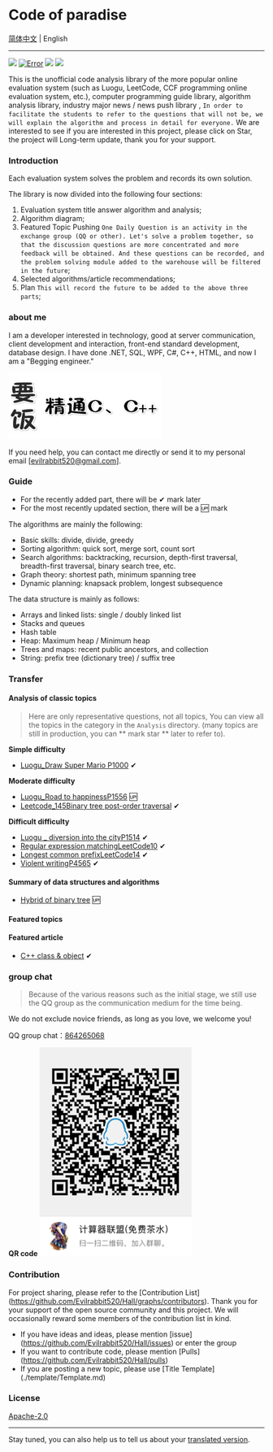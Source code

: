 # Code of paradise

[简体中文](./README.md) | English

---
[![](https://img.shields.io/badge/QQ-864265068-ff79bc.svg?colorA=2894ff)](https://jq.qq.com/?_wv=1027&k=5dryjOZ "Click to join QQ group chat")
[![Error](https://img.shields.io/github/issues/Evilrabbit520/Hall/Error.svg?colorB=000000)](https://github.com/Evilrabbit520/Hall/issues "Click to report error")
![](https://img.shields.io/badge/language-C++-000000.svg)
[![](https://img.shields.io/badge/license-Apache2.0-000000.svg)](./LICENSE.txt "Click to view open source agreement")


This is the unofficial code analysis library of the more popular online evaluation system (such as Luogu, LeetCode, CCF programming online evaluation system, etc.), computer programming guide library, algorithm analysis library, industry major news / news push library , `In order to facilitate the students to refer to the questions that will not be, we will explain the algorithm and process in detail for everyone.` We are interested to see if you are interested in this project, please click on Star, the project will Long-term update, thank you for your support.

### Introduction

Each evaluation system solves the problem and records its own solution.

The library is now divided into the following four sections:

1. Evaluation system title answer algorithm and analysis;
2. Algorithm diagram;
3. Featured Topic Pushing `One Daily Question is an activity in the exchange group (QQ or other). Let's solve a problem together, so that the discussion questions are more concentrated and more feedback will be obtained. And these questions can be recorded, and the problem solving module added to the warehouse will be filtered in the future`;
4. Selected algorithms/article recommendations;
5. Plan `This will record the future to be added to the above three parts`;

### about me

I am a developer interested in technology, good at server communication, client development and interaction, front-end standard development, database design.
I have done .NET, SQL, WPF, C#, C++, HTML, and now I am a "Begging engineer."

![要饭精通CC++.jpg](./assets/要饭精通CC++.jpg)

If you need help, you can contact me directly or send it to my personal email [evilrabbit520@gmail.com].

### Guide

- For the recently added part, there will be ✔ mark later
- For the most recently updated section, there will be a 🆙 mark

The algorithms are mainly the following:

- Basic skills: divide, divide, greedy
- Sorting algorithm: quick sort, merge sort, count sort
- Search algorithms: backtracking, recursion, depth-first traversal, breadth-first traversal, binary search tree, etc.
- Graph theory: shortest path, minimum spanning tree
- Dynamic planning: knapsack problem, longest subsequence

The data structure is mainly as follows:

- Arrays and linked lists: single / doubly linked list
- Stacks and queues
- Hash table
- Heap: Maximum heap / Minimum heap
- Trees and maps: recent public ancestors, and collection
- String: prefix tree (dictionary tree) / suffix tree

### Transfer

#### Analysis of classic topics

> Here are only representative questions, not all topics, You can view all the topics in the category in the `Analysis` directory. (many topics are still in production, you can ** mark star ** later to refer to).

**Simple difficulty**

- [Luogu_Draw Super Mario P1000](./Analysis/simple/2019-08-23_绘制超级马里奥P1000.md) ✔

**Moderate difficulty**

- [Luogu_Road to happinessP1556](./Analysis/medium/2019-08-23_幸福之路P1556.md) 🆙
- [Leetcode_145Binary tree post-order traversal](./Analysis/Data-structure-and-algorithm-code/2019-08-24_144二叉树的前序遍历.md) ✔

**Difficult difficulty**

- [Luogu _ diversion into the cityP1514](./Analysis/Data-structure-and-algorithm-code/2019-08-24_144二叉树的前序遍历.md) ✔
- [Regular expression matchingLeetCode10](./Analysis/difficult/2019-09-01_正则表达式匹配LeetCode10.md) ✔
- [Longest common prefixLeetCode14](./Analysis/difficult/2019-09-01_最长公共前缀LeetCode14.md) ✔
- [Violent writingP4565](./Analysis/difficult/2019-09-15_暴力写挂P4565.md) ✔

#### Summary of data structures and algorithms

- [Hybrid of binary tree](./Analysis/DataStructureAndAlgorithm/二叉树的遍历.md) 🆙

#### Featured topics

#### Featured article

- [C++ class & object](./article/ClassAndObject.md) ✔

### group chat

>Because of the various reasons such as the initial stage, we still use the QQ group as the communication medium for the time being.

We do not exclude novice friends, as long as you love, we welcome you!

QQ group chat：[864265068](https://jq.qq.com/?_wv=1027&k=5GIj36O)

**QR code**
![QRC.png](./assets/QRC.png)

### Contribution

For project sharing, please refer to the [Contribution List] (https://github.com/Evilrabbit520/Hall/graphs/contributors). Thank you for your support of the open source community and this project. We will occasionally reward some members of the contribution list in kind.

- If you have ideas and ideas, please mention [issue] (https://github.com/Evilrabbit520/Hall/issues) or enter the group
- If you want to contribute code, please mention [Pulls] (https://github.com/Evilrabbit520/Hall/pulls)
- If you are posting a new topic, please use [Title Template] (./template/Template.md)

### License

[Apache-2.0](./LICENSE.txt)

---

Stay tuned, you can also help us to tell us about your [translated version](https://github.com/Evilrabbit520/Luogu/pulls).

